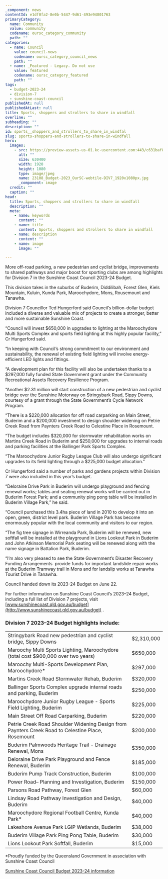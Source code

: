 ```yaml
---
_component: news
contentId: e1df0fa2-8e0b-5447-9d61-493e94801763
primaryCategory:
  name: Community
  value: community
  codename: oursc_category_community
  path: ""
categories:
  - name: Council
    value: council-news
    codename: oursc_category_council_news
    path: ""
  - name: _Featured - Legacy. Do not use
    value: featured
    codename: oursc_category_featured
    path: ""
tags:
  - budget-2023-24
  - division-7
  - sunshine-coast-council
publishedAt: null
publishedAtLast: null
title: Sports, shoppers and strollers to share in windfall
overline: ""
subheading: ""
description: ""
id: sports__shoppers_and_strollers_to_share_in_windfal
slug: sports-shoppers-and-strollers-to-share-in-windfall
hero:
  images:
    - src: https://preview-assets-us-01.kc-usercontent.com:443/c631baf8-1b46-001f-580c-d0001b68b4a8/9e473242-7bbc-4e7e-8a38-4eeb41adb270/23108_Budget-2023_OurSC-webtile-DIV7_1920x1080px.jpg
      alt: ""
      size: 630400
      width: 1920
      height: 1080
      type: image/jpeg
      name: 23108_Budget-2023_OurSC-webtile-DIV7_1920x1080px.jpg
      _component: image
  credit: ""
  caption: ""
head:
  title: Sports, shoppers and strollers to share in windfall
  description: ""
  meta:
    - name: keywords
      content: ""
    - name: title
      content: Sports, shoppers and strollers to share in windfall
    - name: description
      content: ""
    - name: image
      image: ""

---
```

More off-road parking, a new pedestrian and cyclist bridge, improvements to shared pathways and major boost for sporting clubs are among highlights for Division 7 in the Sunshine Coast Council 2023-24 Budget.

This division takes in the suburbs of Buderim, Diddilibah, Forest Glen, Kiels Mountain, Kuluin, Kunda Park, Maroochydore, Mons, Rousemount and Tanawha.

Division 7 Councillor Ted Hungerford said Council’s billion-dollar budget included a diverse and valuable mix of projects to create a stronger, better and more sustainable Sunshine Coast.

“Council will invest $650,000 in upgrades to lighting at the Maroochydore Multi Sports Complex and sports field lighting at this highly popular facility,” Cr Hungerford said.    

“In keeping with Council’s strong commitment to our environment and sustainability, the renewal of existing field lighting will involve energy-efficient LED lights and fittings.

“A development plan for this facility will also be undertaken thanks to a $297,000 fully funded State Government grant under the Community Recreational Assets Recovery Resilience Program.

“Another $2.31 million will start construction of a new pedestrian and cyclist bridge over the Sunshine Motorway on Stringybark Road, Sippy Downs, courtesy of a grant through the State Government’s Cycle Network Program.

“There is a $220,000 allocation for off road carparking on Main Street, Buderim and a $200,000 investment to design shoulder widening on Petrie Creek Road from Paynters Creek Road to Celestine Place in Rosemount.

“The budget includes $320,000 for stormwater rehabilitation works on Martins Creek Road in Buderim and $250,000 for upgrades to internal roads and parking facilities at the Ballinger Park Sports Complex.

“The Maroochydore Junior Rugby League Club will also undergo significant upgrades to its field lighting through a $225,000 budget allocation.”

Cr Hungerford said a number of parks and gardens projects within Division 7 were also included in this year’s budget.

“Deloraine Drive Park in Buderim will undergo playground and fencing renewal works; tables and seating renewal works will be carried out in Buderim Forest Park; and a community ping pong table will be installed in Buderim Village Park,” he said.

“Council purchased this 3.4ha piece of land in 2010 to develop it into an open, green, district level park. Buderim Village Park has become enormously popular with the local community and visitors to our region. 

“The fig tree signage in Wirreanda Park, Buderim will be renewed, new softfall will be installed at the playground in Lions Lookout Park in Buderim and John Atkinson Memorial Park seating will be renewed along with the name signage in Battalion Park, Buderim.

“I’m also very pleased to see the State Government’s Disaster Recovery Funding Arrangements  provide funds for important landslide repair works at the Buderim Tramway trail in Mons and for landslip works at Tanawha Tourist Drive in Tanawha.

Council handed down its 2023-24 Budget on June 22.

For further information on Sunshine Coast Council’s 2023–24 Budget, including a full list of Division 7 projects, visit [www.sunshinecoast.qld.gov.au/budget](http://www.sunshinecoast.qld.gov.au/budget)
.

### Division 7 2023–24 Budget highlights include:

|                                                                                                   |            |
| ------------------------------------------------------------------------------------------------- | ---------- |
| Stringybark Road new pedestrian and cyclist bridge, Sippy Downs                                   | $2,310,000 |
| Maroochy Multi Sports Lighting, Maroochydore (total cost $900,000 over two years)                 | $650,000   |
| Maroochy Multi-Sports Development Plan, Maroochydore\*                                            | $297,000   |
| Martins Creek Road Stormwater Rehab, Buderim                                                      | $320,000   |
| Ballinger Sports Complex upgrade internal roads and parking, Buderim                              | $250,000   |
| Maroochydore Junior Rugby League - Sports Field Lighting, Buderim                                 | $225,000   |
| Main Street Off Road Carparking, Buderim                                                          | $220,000   |
| Petrie Creek Road Shoulder Widening Design from Paynters Creek Road to Celestine Place, Rosemount | $200,000   |
| Buderim Palmwoods Heritage Trail - Drainage Renewal, Mons                                         | $350,000   |
| Deloraine Drive Park Playground and Fence Renewal, Buderim                                        | $185,000   |
| Buderim Pump Track Construction, Buderim                                                          | $100,000   |
| Power Road– Planning and Investigation, Buderim                                                   | $150,000   |
| Parsons Road Pathway, Forest Glen                                                                 | $60,000    |
| Lindsay Road Pathway Investigation and Design, Buderim                                            | $40,000    |
| Maroochydore Regional Football Centre, Kunda Park\*                                               | $40,000    |
| Lakeshore Avenue Park LGIP Wetlands, Buderim                                                      | $38,000    |
| Buderim Village Park Ping Pong Table, Buderim                                                     | $30,000    |
| Lions Lookout Park Softfall, Buderim                                                              | $15,000    |

\*Proudly funded by the Queensland Government in association with Sunshine Coast Council

[Sunshine Coast Council Budget 2023-24 information](https://www.sunshinecoast.qld.gov.au/council/budget-financial-and-annual-reports/budget/2023-24-budget)
